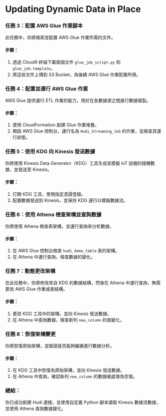 # Updating Dynamic Data in Place




### 任務 3：配置 AWS Glue 作業腳本
此任務中，你將檢索並配置 AWS Glue 作業所需的文件。

#### 步驟：
1. 透過 Cloud9 終端下載兩個文件 `glue_job_script.py` 和 `glue_job.template`。
2. 將這些文件上傳到 S3 Bucket，為後續 AWS Glue 作業配置所用。

### 任務 4：配置並運行 AWS Glue 作業
AWS Glue 提供運行 ETL 作業的能力，用於在各數據源之間進行數據複製。

#### 步驟：
1. 使用 CloudFormation 創建 Glue 作業堆疊。
2. 開啟 AWS Glue 控制台，運行名為 `Hudi_Streaming_Job` 的作業，並檢查其運行狀態。

### 任務 5：使用 KDG 向 Kinesis 發送數據
你將使用 Kinesis Data Generator（KDG）工具生成並模擬 IoT 設備的隨機數據，並發送至 Kinesis。

#### 步驟：
1. 打開 KDG 工具，使用指定憑證登錄。
2. 配置數據發送到 Kinesis，並保持 KDG 運行以模擬數據流。

### 任務 6：使用 Athena 檢查架構並查詢數據
你將使用 Athena 檢查表架構，並運行查詢來分析數據。

#### 步驟：
1. 在 AWS Glue 控制台檢查 `hudi_demo_table` 表的架構。
2. 在 Athena 中運行查詢，檢查數據的變化。

### 任務 7：動態更改架構
在此任務中，你將修改來自 KDG 的數據結構，然後在 Athena 中運行查詢，無需更改 AWS Glue 作業或表結構。

#### 步驟：
1. 更改 KDG 工具中的架構，並向 Kinesis 發送數據。
2. 在 Athena 中查詢數據，檢查新列 `new_column` 的值變化。

### 任務 8：恢復架構變更
你將恢復原始架構，並驗證是否能夠繼續進行數據分析。

#### 步驟：
1. 在 KDG 工具中恢復為原始架構，並向 Kinesis 發送數據。
2. 在 Athena 中查詢，確認新列 `new_column` 的數據被處理為空值。

### 總結：
你已成功創建 Hudi 連接，並使用自定義 Python 腳本讀取 Kinesis 數據流數據，並使用 Athena 查詢數據變化。